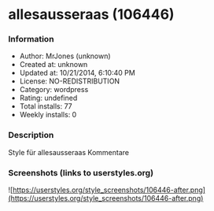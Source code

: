 # allesausseraas (106446)

### Information
- Author: MrJones (unknown)
- Created at: unknown
- Updated at: 10/21/2014, 6:10:40 PM
- License: NO-REDISTRIBUTION
- Category: wordpress
- Rating: undefined
- Total installs: 77
- Weekly installs: 0


### Description
Style für allesausseraas Kommentare


### Screenshots (links to userstyles.org)
![https://userstyles.org/style_screenshots/106446-after.png](https://userstyles.org/style_screenshots/106446-after.png)


